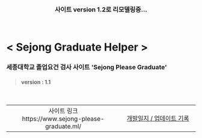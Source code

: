 <div align='center'>
    <h3> 사이트 version 1.2로 리모델링중... </h3>
</div>

<br>

# < Sejong Graduate Helper >

### 세종대학교 졸업요건 검사 사이트 'Sejong Please Graduate'
> #### version : 1.1

<br>

<table >
    <tr>
        <td width="600" align='center'>사이트 링크 <br> https://www.sejong-please-graduate.ml/</td>
        <td width="600" align='center'><a href="/dev_record.md">개발일지 / 업데이트 기록</a></td>
    </tr>
</table>

<br>



